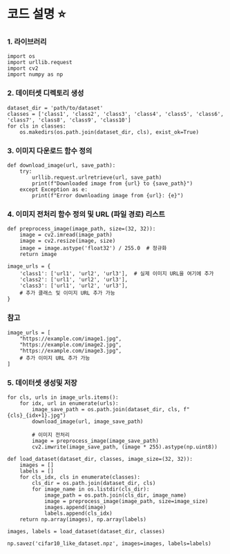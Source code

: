 # 코드 설명 ⭐

### 1. 라이브러리
<pre><code>import os
import urllib.request
import cv2
import numpy as np
</code></pre>

### 2. 데이터셋 디렉토리 생성

<pre><code>dataset_dir = 'path/to/dataset'
classes = ['class1', 'class2', 'class3', 'class4', 'class5', 'class6', 'class7', 'class8', 'class9', 'class10']
for cls in classes:
    os.makedirs(os.path.join(dataset_dir, cls), exist_ok=True)
</code></pre>

### 3. 이미지 다운로드 함수 정의
<pre><code>def download_image(url, save_path):
    try:
        urllib.request.urlretrieve(url, save_path)
        print(f"Downloaded image from {url} to {save_path}")
    except Exception as e:
        print(f"Error downloading image from {url}: {e}")</code></pre>

### 4. 이미지 전처리 함수 정의 및 URL (파일 경로) 리스트
<pre><code>def preprocess_image(image_path, size=(32, 32)):
    image = cv2.imread(image_path)
    image = cv2.resize(image, size)
    image = image.astype('float32') / 255.0  # 정규화
    return image

image_urls = {
    'class1': ['url1', 'url2', 'url3'],  # 실제 이미지 URL을 여기에 추가
    'class2': ['url1', 'url2', 'url3'],
    'class3': ['url1', 'url2', 'url3'],
    # 추가 클래스 및 이미지 URL 추가 가능
}</code></pre>

### 참고
<pre><code>image_urls = [
    "https://example.com/image1.jpg",
    "https://example.com/image2.jpg",
    "https://example.com/image3.jpg",
    # 추가 이미지 URL 추가 가능
]</code></pre>


### 5. 데이터셋 생성및 저장
<pre><code>for cls, urls in image_urls.items():
    for idx, url in enumerate(urls):
        image_save_path = os.path.join(dataset_dir, cls, f"{cls}_{idx+1}.jpg")
        download_image(url, image_save_path)

        # 이미지 전처리
        image = preprocess_image(image_save_path)
        cv2.imwrite(image_save_path, (image * 255).astype(np.uint8))

def load_dataset(dataset_dir, classes, image_size=(32, 32)):
    images = []
    labels = []
    for cls_idx, cls in enumerate(classes):
        cls_dir = os.path.join(dataset_dir, cls)
        for image_name in os.listdir(cls_dir):
            image_path = os.path.join(cls_dir, image_name)
            image = preprocess_image(image_path, size=image_size)
            images.append(image)
            labels.append(cls_idx)
    return np.array(images), np.array(labels)

images, labels = load_dataset(dataset_dir, classes)

np.savez('cifar10_like_dataset.npz', images=images, labels=labels)</code></pre>
